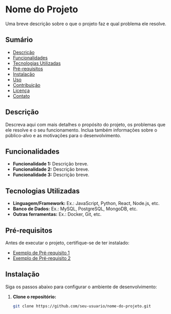 # Nome do Projeto

Uma breve descrição sobre o que o projeto faz e qual problema ele resolve.

## Sumário

- [Descrição](#descrição)
- [Funcionalidades](#funcionalidades)
- [Tecnologias Utilizadas](#tecnologias-utilizadas)
- [Pré-requisitos](#pré-requisitos)
- [Instalação](#instalação)
- [Uso](#uso)
- [Contribuição](#contribuição)
- [Licença](#licença)
- [Contato](#contato)

## Descrição

Descreva aqui com mais detalhes o propósito do projeto, os problemas que ele resolve e o seu funcionamento. Inclua também informações sobre o público-alvo e as motivações para o desenvolvimento.

## Funcionalidades

- **Funcionalidade 1:** Descrição breve.
- **Funcionalidade 2:** Descrição breve.
- **Funcionalidade 3:** Descrição breve.

## Tecnologias Utilizadas

- **Linguagem/Framework:** Ex.: JavaScript, Python, React, Node.js, etc.
- **Banco de Dados:** Ex.: MySQL, PostgreSQL, MongoDB, etc.
- **Outras ferramentas:** Ex.: Docker, Git, etc.

## Pré-requisitos

Antes de executar o projeto, certifique-se de ter instalado:

- [Exemplo de Pré-requisito 1](https://link-para-o-pre-requisito.com)
- [Exemplo de Pré-requisito 2](https://link-para-o-pre-requisito.com)

## Instalação

Siga os passos abaixo para configurar o ambiente de desenvolvimento:

1. **Clone o repositório:**

   ```bash
   git clone https://github.com/seu-usuario/nome-do-projeto.git
